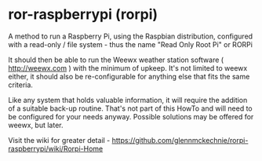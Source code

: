# ror-raspberrypi (rorpi)
A method to run a Raspberry Pi, using the Raspbian distribution, configured with a read-only / file system  - thus the name "Read Only Root Pi" or RORPi

It should then be able to run the Weewx weather station software ( http://weewx.com ) with the minimum of upkeep. It's not limited to weewx either, it should also be re-configurable for anything else that fits the same criteria.

Like any system that holds valuable information, it will require the addition of a suitable back-up routine.  That's not part of this HowTo and will need to be configured for your needs anyway.  Possible solutions may be offered for weewx, but later.


Visit the wiki for greater detail -
https://github.com/glennmckechnie/rorpi-raspberrypi/wiki/Rorpi-Home
